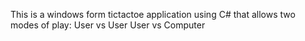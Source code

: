 This is a windows form tictactoe application using C# that allows two modes of play:
User vs User
User vs Computer